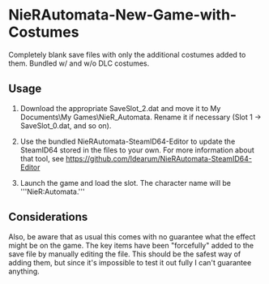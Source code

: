 # NieRAutomata-New-Game-with-Costumes
Completely blank save files with only the additional costumes added to them. Bundled w/ and w/o DLC costumes.

## Usage
1. Download the appropriate SaveSlot_2.dat and move it to My Documents\My Games\NieR_Automata. Rename it if necessary (Slot 1 -> SaveSlot_0.dat, and so on).

2. Use the bundled NieRAutomata-SteamID64-Editor to update the SteamID64 stored in the files to your own. For more information about that tool, see https://github.com/Idearum/NieRAutomata-SteamID64-Editor

3. Launch the game and load the slot. The character name will be '''NieR:Automata.'''

## Considerations
Also, be aware that as usual this comes with no guarantee what the effect might be on the game. The key items have been "forcefully" added to the save file by manually editing the file. This should be the safest way of adding them, but since it's impossible to test it out fully I can't guarantee anything.
